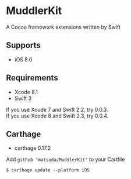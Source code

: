 # MuddlerKit

A Cocoa framework extensions written by Swift

## Supports

* iOS 8.0

## Requirements

* Xcode 8.1
* Swift 3

If you use Xcode 7 and Swift 2.2, try 0.0.3.  
If you use Xcode 8 and Swift 2.3, try 0.0.4.

## Carthage

* carthage 0.17.2

Add `github "matsuda/MuddlerKit"` to your Cartfile

~~~
$ carthage update --platform iOS
~~~
